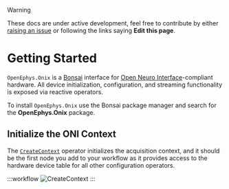 > [!Warning]
> These docs are under active development, feel free to contribute by either [raising an issue](https://github.com/bonsai-rx/docs/issues) or following the links saying **Edit this page**.

# Getting Started

`OpenEphys.Onix` is a [Bonsai](https://bonsai-rx.org/) interface for [Open Neuro Interface](https://github.com/open-ephys/ONI)-compliant hardware. All device initialization, configuration, and streaming functionality is exposed via reactive operators.

To install `OpenEphys.Onix` use the Bonsai package manager and search for the **OpenEphys.Onix** package.

## Initialize the ONI Context
The [`CreateContext`](xref:OpenEphys.Onix.CreateContext) operator initializes the acquisition context, and it should be the first node you add to your workflow as it provides access to the hardware device table for all other configuration operators.

:::workflow
![CreateContext](~/workflows/create-context.bonsai)
:::